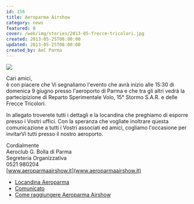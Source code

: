 ```yaml
---
id: 156
title: Aeroparma Airshow
category: news
featured: 0
cover: /web/img/stories/2013-05-frecce-tricolori.jpg
created: 2013-05-25T08:00:00
updated: 2013-05-25T08:00:00
created_by: AeC Parma
---
```


<img class="float-start mr-3 w-[300px]" src="/web/img/stories/2013-05-frecce-tricolori.jpg"/>

Cari amici,<br/>
è con piacere che Vi segnaliamo l'evento che avrà inizio alle 15:30 di domenica 9 giugno presso l'aeroporto di Parma e che tra gli altri vedrà la partecipizione di Reparto Sperimentale Volo, 15° Stormo S.A.R. e delle Frecce Tricolori.

In allegato troverete tutti i dettagli e la locandina che preghiamo di esporre presso i Vostri uffici. Con la speranza che vogliate inoltrare questa comunicazione a tutti i Vostri associati ed amici, cogliamo l'occasione per invitarVi tutti presso il nostro aeroporto.

Cordialmente<br />
Aeroclub G. Bolla di Parma<br />
Segreteria Organizzativa <br />
0521 980204<br />
[www.aeroparmaairshow.it](www.aeroparmaairshow.it)

- [Locandina Aeroparma](https://www.baialupo.com/docs/2013.LIMP.Locandina_Aeroparma.pdf)
- [Comunicato](https://www.baialupo.com/docs/2013.LIMP.Comunicato.pdf)
- [Come raggiungere Aeroparma Airshow](https://www.baialupo.com/docs/2013.LIMP.Come_raggiungere_fiere.pdf)
